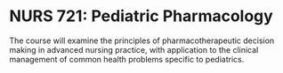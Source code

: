 # NURS 721: Pediatric Pharmacology

The course will examine the principles of pharmacotherapeutic decision making in advanced nursing practice, with application to the clinical management of common health problems specific to pediatrics.